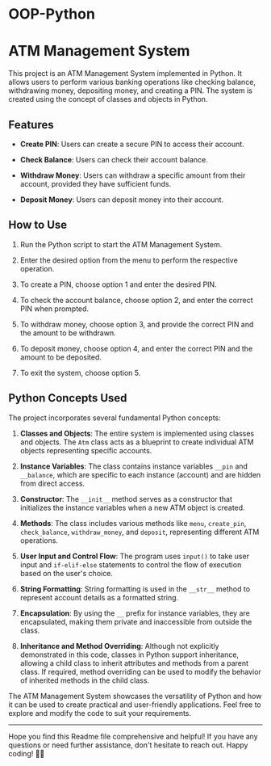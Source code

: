 # OOP-Python
# ATM Management System


This project is an ATM Management System implemented in Python. It allows users to perform various banking operations like checking balance, withdrawing money, depositing money, and creating a PIN. The system is created using the concept of classes and objects in Python.

## Features

- **Create PIN**: Users can create a secure PIN to access their account.

- **Check Balance**: Users can check their account balance.

- **Withdraw Money**: Users can withdraw a specific amount from their account, provided they have sufficient funds.

- **Deposit Money**: Users can deposit money into their account.

## How to Use

1. Run the Python script to start the ATM Management System.

2. Enter the desired option from the menu to perform the respective operation.

3. To create a PIN, choose option 1 and enter the desired PIN.

4. To check the account balance, choose option 2, and enter the correct PIN when prompted.

5. To withdraw money, choose option 3, and provide the correct PIN and the amount to be withdrawn.

6. To deposit money, choose option 4, and enter the correct PIN and the amount to be deposited.

7. To exit the system, choose option 5.

## Python Concepts Used

The project incorporates several fundamental Python concepts:

1. **Classes and Objects**: The entire system is implemented using classes and objects. The `Atm` class acts as a blueprint to create individual ATM objects representing specific accounts.

2. **Instance Variables**: The class contains instance variables `__pin` and `__balance`, which are specific to each instance (account) and are hidden from direct access.

3. **Constructor**: The `__init__` method serves as a constructor that initializes the instance variables when a new ATM object is created.

4. **Methods**: The class includes various methods like `menu`, `create_pin`, `check_balance`, `withdraw_money`, and `deposit`, representing different ATM operations.

5. **User Input and Control Flow**: The program uses `input()` to take user input and `if-elif-else` statements to control the flow of execution based on the user's choice.

6. **String Formatting**: String formatting is used in the `__str__` method to represent account details as a formatted string.

7. **Encapsulation**: By using the `__` prefix for instance variables, they are encapsulated, making them private and inaccessible from outside the class.

8. **Inheritance and Method Overriding**: Although not explicitly demonstrated in this code, classes in Python support inheritance, allowing a child class to inherit attributes and methods from a parent class. If required, method overriding can be used to modify the behavior of inherited methods in the child class.

The ATM Management System showcases the versatility of Python and how it can be used to create practical and user-friendly applications. Feel free to explore and modify the code to suit your requirements.

---

Hope you find this Readme file comprehensive and helpful! If you have any questions or need further assistance, don't hesitate to reach out. Happy coding! 🚀🐍
